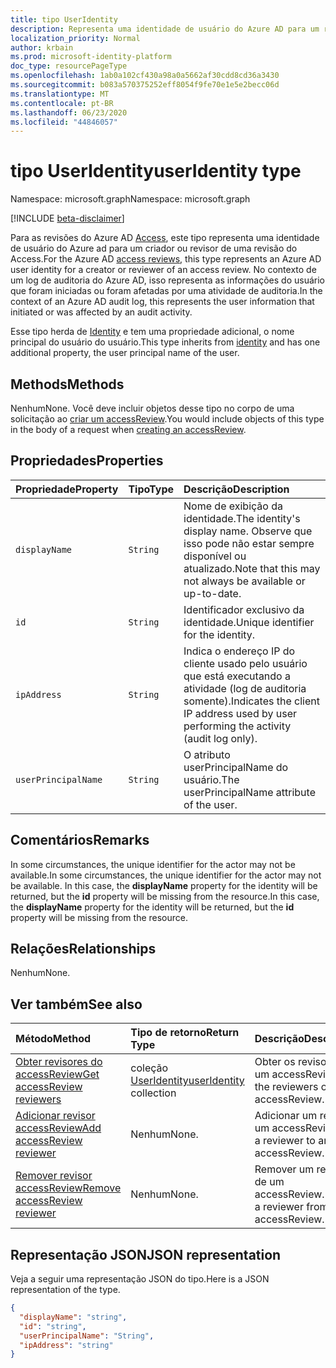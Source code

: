 ```yaml
---
title: tipo UserIdentity
description: Representa uma identidade de usuário do Azure AD para um revisor de uma revisão do Access.
localization_priority: Normal
author: krbain
ms.prod: microsoft-identity-platform
doc_type: resourcePageType
ms.openlocfilehash: 1ab0a102cf430a98a0a5662af30cdd8cd36a3430
ms.sourcegitcommit: b083a570375252eff8054f9fe70e1e5e2becc06d
ms.translationtype: MT
ms.contentlocale: pt-BR
ms.lasthandoff: 06/23/2020
ms.locfileid: "44846057"
---
```

# <a name="useridentity-type"></a><span data-ttu-id="e4704-103">tipo UserIdentity</span><span class="sxs-lookup"><span data-stu-id="e4704-103">userIdentity type</span></span>

<span data-ttu-id="e4704-104">Namespace: microsoft.graph</span><span class="sxs-lookup"><span data-stu-id="e4704-104">Namespace: microsoft.graph</span></span>

[!INCLUDE [beta-disclaimer](../../includes/beta-disclaimer.md)]

<span data-ttu-id="e4704-105">Para as revisões do Azure AD [Access](accessreviews-root.md), este tipo representa uma identidade de usuário do Azure ad para um criador ou revisor de uma revisão do Access.</span><span class="sxs-lookup"><span data-stu-id="e4704-105">For the Azure AD [access reviews](accessreviews-root.md), this type represents an Azure AD user identity for a creator or reviewer of an access review.</span></span>
<span data-ttu-id="e4704-106">No contexto de um log de auditoria do Azure AD, isso representa as informações do usuário que foram iniciadas ou foram afetadas por uma atividade de auditoria.</span><span class="sxs-lookup"><span data-stu-id="e4704-106">In the context of an Azure AD audit log, this represents the user information that initiated or was affected by an audit activity.</span></span>

<span data-ttu-id="e4704-107">Esse tipo herda de [Identity](identity.md) e tem uma propriedade adicional, o nome principal do usuário do usuário.</span><span class="sxs-lookup"><span data-stu-id="e4704-107">This type inherits from [identity](identity.md) and has one additional property, the user principal name of the user.</span></span>

## <a name="methods"></a><span data-ttu-id="e4704-108">Methods</span><span class="sxs-lookup"><span data-stu-id="e4704-108">Methods</span></span>

<span data-ttu-id="e4704-109">Nenhum</span><span class="sxs-lookup"><span data-stu-id="e4704-109">None.</span></span>  <span data-ttu-id="e4704-110">Você deve incluir objetos desse tipo no corpo de uma solicitação ao [criar um accessReview](../api/accessreview-create.md).</span><span class="sxs-lookup"><span data-stu-id="e4704-110">You would include objects of this type in the body of a request when [creating an accessReview](../api/accessreview-create.md).</span></span>

## <a name="properties"></a><span data-ttu-id="e4704-111">Propriedades</span><span class="sxs-lookup"><span data-stu-id="e4704-111">Properties</span></span>

| <span data-ttu-id="e4704-112">Propriedade</span><span class="sxs-lookup"><span data-stu-id="e4704-112">Property</span></span> | <span data-ttu-id="e4704-113">Tipo</span><span class="sxs-lookup"><span data-stu-id="e4704-113">Type</span></span> | <span data-ttu-id="e4704-114">Descrição</span><span class="sxs-lookup"><span data-stu-id="e4704-114">Description</span></span>|
|:---------------|:--------|:----------|
| `displayName` | `String` | <span data-ttu-id="e4704-115">Nome de exibição da identidade.</span><span class="sxs-lookup"><span data-stu-id="e4704-115">The identity's display name.</span></span> <span data-ttu-id="e4704-116">Observe que isso pode não estar sempre disponível ou atualizado.</span><span class="sxs-lookup"><span data-stu-id="e4704-116">Note that this may not always be available or up-to-date.</span></span>    |
| `id`          | `String` | <span data-ttu-id="e4704-117">Identificador exclusivo da identidade.</span><span class="sxs-lookup"><span data-stu-id="e4704-117">Unique identifier for the identity.</span></span>  |
| `ipAddress`| `String`| <span data-ttu-id="e4704-118">Indica o endereço IP do cliente usado pelo usuário que está executando a atividade (log de auditoria somente).</span><span class="sxs-lookup"><span data-stu-id="e4704-118">Indicates the client IP address used by user performing the activity (audit log only).</span></span>|
| `userPrincipalName`|`String` | <span data-ttu-id="e4704-119">O atributo userPrincipalName do usuário.</span><span class="sxs-lookup"><span data-stu-id="e4704-119">The userPrincipalName attribute of the user.</span></span> |

## <a name="remarks"></a><span data-ttu-id="e4704-120">Comentários</span><span class="sxs-lookup"><span data-stu-id="e4704-120">Remarks</span></span>

<span data-ttu-id="e4704-121">In some circumstances, the unique identifier for the actor may not be available.</span><span class="sxs-lookup"><span data-stu-id="e4704-121">In some circumstances, the unique identifier for the actor may not be available.</span></span>
<span data-ttu-id="e4704-122">In this case, the **displayName** property for the identity will be returned, but the **id** property will be missing from the resource.</span><span class="sxs-lookup"><span data-stu-id="e4704-122">In this case, the **displayName** property for the identity will be returned, but the **id** property will be missing from the resource.</span></span>

## <a name="relationships"></a><span data-ttu-id="e4704-123">Relações</span><span class="sxs-lookup"><span data-stu-id="e4704-123">Relationships</span></span>

<span data-ttu-id="e4704-124">Nenhum</span><span class="sxs-lookup"><span data-stu-id="e4704-124">None.</span></span>

## <a name="see-also"></a><span data-ttu-id="e4704-125">Ver também</span><span class="sxs-lookup"><span data-stu-id="e4704-125">See also</span></span>

| <span data-ttu-id="e4704-126">Método</span><span class="sxs-lookup"><span data-stu-id="e4704-126">Method</span></span>                                                                | <span data-ttu-id="e4704-127">Tipo de retorno</span><span class="sxs-lookup"><span data-stu-id="e4704-127">Return Type</span></span>                                | <span data-ttu-id="e4704-128">Descrição</span><span class="sxs-lookup"><span data-stu-id="e4704-128">Description</span></span>                             |
|:----------------------------------------------------------------------|:-------------------------------------------|:----------------------------------------|
| [<span data-ttu-id="e4704-129">Obter revisores do accessReview</span><span class="sxs-lookup"><span data-stu-id="e4704-129">Get accessReview reviewers</span></span>](../api/accessreview-listreviewers.md)    | <span data-ttu-id="e4704-130">coleção [UserIdentity](useridentity.md)</span><span class="sxs-lookup"><span data-stu-id="e4704-130">[userIdentity](useridentity.md) collection</span></span> | <span data-ttu-id="e4704-131">Obter os revisores de um accessReview.</span><span class="sxs-lookup"><span data-stu-id="e4704-131">Get the reviewers of an accessReview.</span></span>   |
| [<span data-ttu-id="e4704-132">Adicionar revisor accessReview</span><span class="sxs-lookup"><span data-stu-id="e4704-132">Add accessReview reviewer</span></span>](../api/accessreview-addreviewer.md)       | <span data-ttu-id="e4704-133">Nenhum</span><span class="sxs-lookup"><span data-stu-id="e4704-133">None.</span></span>                                      | <span data-ttu-id="e4704-134">Adicionar um revisor a um accessReview.</span><span class="sxs-lookup"><span data-stu-id="e4704-134">Add a reviewer to an accessReview.</span></span>      |
| [<span data-ttu-id="e4704-135">Remover revisor accessReview</span><span class="sxs-lookup"><span data-stu-id="e4704-135">Remove accessReview reviewer</span></span>](../api/accessreview-removereviewer.md) | <span data-ttu-id="e4704-136">Nenhum</span><span class="sxs-lookup"><span data-stu-id="e4704-136">None.</span></span>                                      | <span data-ttu-id="e4704-137">Remover um revisor de um accessReview.</span><span class="sxs-lookup"><span data-stu-id="e4704-137">Remove a reviewer from an accessReview.</span></span> |

## <a name="json-representation"></a><span data-ttu-id="e4704-138">Representação JSON</span><span class="sxs-lookup"><span data-stu-id="e4704-138">JSON representation</span></span>

<span data-ttu-id="e4704-139">Veja a seguir uma representação JSON do tipo.</span><span class="sxs-lookup"><span data-stu-id="e4704-139">Here is a JSON representation of the type.</span></span>

<!-- {
  "blockType": "resource",
  "optionalProperties": [
"displayName", "thumbnails"
  ],
  "@odata.type": "microsoft.graph.userIdentity"
}-->

```json
{
  "displayName": "string",
  "id": "string",
  "userPrincipalName": "String",
  "ipAddress": "string"
}

```

<!--
{
  "type": "#page.annotation",
  "description": "userIdentity type",
  "keywords": "",
  "section": "documentation",
  "tocPath": "",
  "suppressions": []
}
-->
